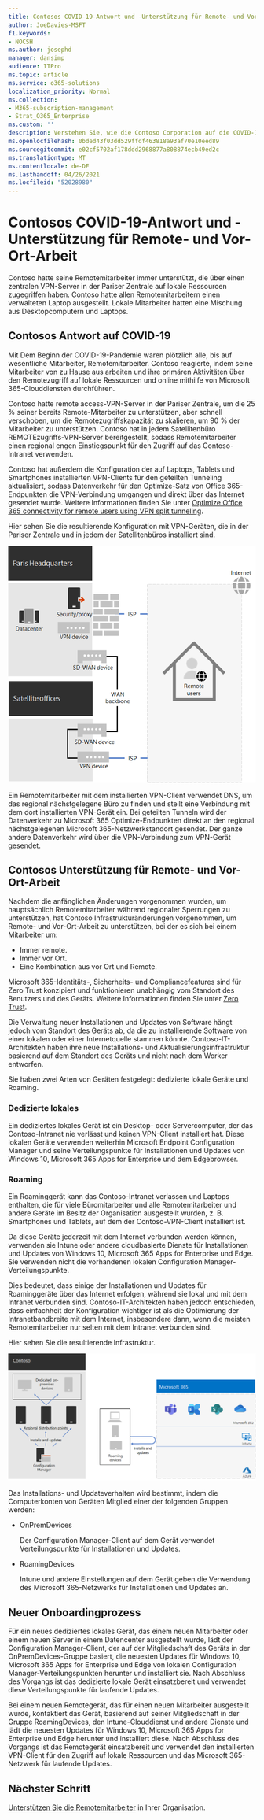 ```yaml
---
title: Contosos COVID-19-Antwort und -Unterstützung für Remote- und Vor-Ort-Arbeit
author: JoeDavies-MSFT
f1.keywords:
- NOCSH
ms.author: josephd
manager: dansimp
audience: ITPro
ms.topic: article
ms.service: o365-solutions
localization_priority: Normal
ms.collection:
- M365-subscription-management
- Strat_O365_Enterprise
ms.custom: ''
description: Verstehen Sie, wie die Contoso Corporation auf die COVID-19-Pandemie reagierte und ihre Softwareinstallations- und Updateinfrastruktur für Remote- und Vor-Ort-Arbeit entwickelt hat.
ms.openlocfilehash: 0bded43f03dd529ffdf463818a93af70e10eed89
ms.sourcegitcommit: e02cf5702af178ddd2968877a808874ecb49ed2c
ms.translationtype: MT
ms.contentlocale: de-DE
ms.lasthandoff: 04/26/2021
ms.locfileid: "52028980"
---
```

# <a name="contosos-covid-19-response-and-support-for-remote-and-onsite-work"></a>Contosos COVID-19-Antwort und -Unterstützung für Remote- und Vor-Ort-Arbeit

Contoso hatte seine Remotemitarbeiter immer unterstützt, die über einen zentralen VPN-Server in der Pariser Zentrale auf lokale Ressourcen zugegriffen haben. Contoso hatte allen Remotemitarbeitern einen verwalteten Laptop ausgestellt. Lokale Mitarbeiter hatten eine Mischung aus Desktopcomputern und Laptops.

## <a name="contosos-response-to-covid-19"></a>Contosos Antwort auf COVID-19

Mit Dem Beginn der COVID-19-Pandemie waren plötzlich alle, bis auf wesentliche Mitarbeiter, Remotemitarbeiter. Contoso reagierte, indem seine Mitarbeiter von zu Hause aus arbeiten und ihre primären Aktivitäten über den Remotezugriff auf lokale Ressourcen und online mithilfe von Microsoft 365-Clouddiensten durchführen.

Contoso hatte remote access-VPN-Server in der Pariser Zentrale, um die 25 % seiner bereits Remote-Mitarbeiter zu unterstützen, aber schnell verschoben, um die Remotezugriffskapazität zu skalieren, um 90 % der Mitarbeiter zu unterstützen. Contoso hat in jedem Satellitenbüro REMOTEzugriffs-VPN-Server bereitgestellt, sodass Remotemitarbeiter einen regional engen Einstiegspunkt für den Zugriff auf das Contoso-Intranet verwenden.

Contoso hat außerdem die Konfiguration der auf Laptops, Tablets und Smartphones installierten VPN-Clients für den geteilten Tunneling aktualisiert, sodass Datenverkehr für den Optimize-Satz von Office 365-Endpunkten die VPN-Verbindung umgangen und direkt über das Internet gesendet wurde. Weitere Informationen finden Sie unter [Optimize Office 365 connectivity for remote users using VPN split tunneling](../enterprise/microsoft-365-vpn-split-tunnel.md).

Hier sehen Sie die resultierende Konfiguration mit VPN-Geräten, die in der Pariser Zentrale und in jedem der Satellitenbüros installiert sind. 

![Contosos VPN-Infrastruktur](../media/contoso-remote-onsite-work/contoso-vpn-infrastructure.png)

Ein Remotemitarbeiter mit dem installierten VPN-Client verwendet DNS, um das regional nächstgelegene Büro zu finden und stellt eine Verbindung mit dem dort installierten VPN-Gerät ein. Bei geteilten Tunneln wird der Datenverkehr zu Microsoft 365 Optimize-Endpunkten direkt an den regional nächstgelegenen Microsoft 365-Netzwerkstandort gesendet. Der ganze andere Datenverkehr wird über die VPN-Verbindung zum VPN-Gerät gesendet.

## <a name="contosos-support-for-remote-and-onsite-work"></a>Contosos Unterstützung für Remote- und Vor-Ort-Arbeit

Nachdem die anfänglichen Änderungen vorgenommen wurden, um hauptsächlich Remotemitarbeiter während regionaler Sperrungen zu unterstützen, hat Contoso Infrastrukturänderungen vorgenommen, um Remote- und Vor-Ort-Arbeit zu unterstützen, bei der es sich bei einem Mitarbeiter um:

- Immer remote.
- Immer vor Ort.
- Eine Kombination aus vor Ort und Remote.

Microsoft 365-Identitäts-, Sicherheits- und Compliancefeatures sind für Zero Trust konzipiert und funktionieren unabhängig vom Standort des Benutzers und des Geräts. Weitere Informationen finden Sie unter [Zero Trust](https://www.microsoft.com/security/business/zero-trust).

Die Verwaltung neuer Installationen und Updates von Software hängt jedoch vom Standort des Geräts ab, da die zu installierende Software von einer lokalen oder einer Internetquelle stammen könnte. Contoso-IT-Architekten haben ihre neue Installations- und Aktualisierungsinfrastruktur basierend auf dem Standort des Geräts und nicht nach dem Worker entworfen.

Sie haben zwei Arten von Geräten festgelegt: dedizierte lokale Geräte und Roaming.

### <a name="dedicated-on-premises"></a>Dedizierte lokales

Ein dediziertes lokales Gerät ist ein Desktop- oder Servercomputer, der das Contoso-Intranet nie verlässt und keinen VPN-Client installiert hat. Diese lokalen Geräte verwenden weiterhin Microsoft Endpoint Configuration Manager und seine Verteilungspunkte für Installationen und Updates von Windows 10, Microsoft 365 Apps for Enterprise und dem Edgebrowser.

### <a name="roaming"></a>Roaming

Ein Roaminggerät kann das Contoso-Intranet verlassen und Laptops enthalten, die für viele Büromitarbeiter und alle Remotemitarbeiter und andere Geräte im Besitz der Organisation ausgestellt wurden, z. B. Smartphones und Tablets, auf dem der Contoso-VPN-Client installiert ist. 

Da diese Geräte jederzeit mit dem Internet verbunden werden können, verwenden sie Intune oder andere cloudbasierte Dienste für Installationen und Updates von Windows 10, Microsoft 365 Apps for Enterprise und Edge. Sie verwenden nicht die vorhandenen lokalen Configuration Manager-Verteilungspunkte.

Dies bedeutet, dass einige der Installationen und Updates für Roaminggeräte über das Internet erfolgen, während sie lokal und mit dem Intranet verbunden sind. Contoso-IT-Architekten haben jedoch entschieden, dass einfachheit der Konfiguration wichtiger ist als die Optimierung der Intranetbandbreite mit dem Internet, insbesondere dann, wenn die meisten Remotemitarbeiter nur selten mit dem Intranet verbunden sind.

Hier sehen Sie die resultierende Infrastruktur.

![Die Installations- und Aktualisierungsinfrastruktur von Contoso](../media/contoso-remote-onsite-work/contoso-updates-infrastructure.png)

Das Installations- und Updateverhalten wird bestimmt, indem die Computerkonten von Geräten Mitglied einer der folgenden Gruppen werden:

- OnPremDevices

  Der Configuration Manager-Client auf dem Gerät verwendet Verteilungspunkte für Installationen und Updates.

- RoamingDevices

  Intune und andere Einstellungen auf dem Gerät geben die Verwendung des Microsoft 365-Netzwerks für Installationen und Updates an.

## <a name="new-onboarding-process"></a>Neuer Onboardingprozess

Für ein neues dediziertes lokales Gerät, das einem neuen Mitarbeiter oder einem neuen Server in einem Datencenter ausgestellt wurde, lädt der Configuration Manager-Client, der auf der Mitgliedschaft des Geräts in der OnPremDevices-Gruppe basiert, die neuesten Updates für Windows 10, Microsoft 365 Apps for Enterprise und Edge von lokalen Configuration Manager-Verteilungspunkten herunter und installiert sie. Nach Abschluss des Vorgangs ist das dedizierte lokale Gerät einsatzbereit und verwendet diese Verteilungspunkte für laufende Updates.

Bei einem neuen Remotegerät, das für einen neuen Mitarbeiter ausgestellt wurde, kontaktiert das Gerät, basierend auf seiner Mitgliedschaft in der Gruppe RoamingDevices, den Intune-Clouddienst und andere Dienste und lädt die neuesten Updates für Windows 10, Microsoft 365 Apps for Enterprise und Edge herunter und installiert diese. Nach Abschluss des Vorgangs ist das Remotegerät einsatzbereit und verwendet den installierten VPN-Client für den Zugriff auf lokale Ressourcen und das Microsoft 365-Netzwerk für laufende Updates.

## <a name="next-step"></a>Nächster Schritt

[Unterstützen Sie die Remotemitarbeiter](empower-people-to-work-remotely.md) in Ihrer Organisation.
